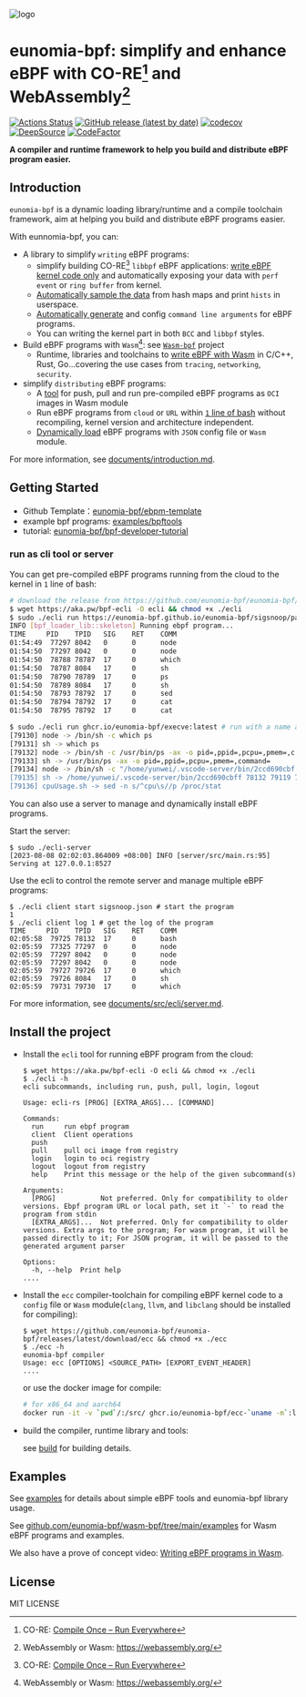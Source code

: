 ![logo](documents/src/img/logo.png)

# eunomia-bpf: simplify and enhance eBPF with CO-RE[^1] and WebAssembly[^2]

[![Actions Status](https://github.com/eunomia-bpf/eunomia-bpf/workflows/Ubuntu/badge.svg)](https://github.com/eunomia-bpf/eunomia-bpf/actions)
[![GitHub release (latest by date)](https://img.shields.io/github/v/release/eunomia-bpf/eunomia-bpf)](https://github.com/eunomia-bpf/eunomia-bpf/releases)
[![codecov](https://codecov.io/gh/eunomia-bpf/eunomia-bpf/branch/master/graph/badge.svg?token=YTR1M16I70)](https://codecov.io/gh/eunomia-bpf/eunomia-bpf)
[![DeepSource](https://deepsource.io/gh/eunomia-bpf/eunomia-bpf.svg/?label=active+issues&show_trend=true&token=rcSI3J1-gpwLIgZWtKZC-N6C)](https://deepsource.io/gh/eunomia-bpf/eunomia-bpf/?ref=repository-badge)
[![CodeFactor](https://www.codefactor.io/repository/github/eunomia-bpf/eunomia-bpf/badge)](https://www.codefactor.io/repository/github/eunomia-bpf/eunomia-bpf)

**A compiler and runtime framework to help you build and distribute eBPF program easier.**

## Introduction

`eunomia-bpf` is a dynamic loading library/runtime and a compile toolchain framework, aim at helping you build and distribute eBPF programs easier.

With eunnomia-bpf, you can:

- A library to simplify `writing` eBPF programs:
  - simplify building CO-RE[^1] `libbpf` eBPF applications: [write eBPF kernel code only](introduction.md#simplify-building-co-re-libbpf-ebpf-applications) and automatically exposing your data with `perf event` or `ring buffer` from kernel.
  - [Automatically sample the data](introduction.md#automatically-sample-the-data-and-print-hists-in-userspace) from hash maps and print `hists` in userspace.
  - [Automatically generate](introduction.md#automatically-generate-and-config-command-line-arguments) and config `command line arguments` for eBPF programs.
  - You can writing the kernel part in both `BCC` and `libbpf` styles.
- Build eBPF programs with `Wasm`[^2]: see [`Wasm-bpf`](https://github.com/eunomia-bpf/wasm-bpf) project
  - Runtime, libraries and toolchains to [write eBPF with Wasm](https://github.com/eunomia-bpf/wasm-bpf) in C/C++, Rust, Go...covering the use cases from `tracing`, `networking`, `security`.
- simplify `distributing` eBPF programs:
  - A [tool](https://github.com/eunomia-bpf/eunomia-bpf/tree/master/ecli/) for push, pull and run pre-compiled eBPF programs as `OCI` images in Wasm module
  - Run eBPF programs from `cloud` or `URL` within [`1` line of bash](introduction.md#dynamic-load-and-run-co-re-ebpf-kernel-code-from-the-cloud-with-url-or-oci-image) without recompiling, kernel version and architecture independent.
  - [Dynamically load](https://github.com/eunomia-bpf/eunomia-bpf/tree/master/bpf-loader-rs) eBPF programs with `JSON` config file or `Wasm` module.

For more information, see [documents/introduction.md](introduction.md).

[^1]: CO-RE: [Compile Once – Run Everywhere](https://facebookmicrosites.github.io/bpf/blog/2020/02/19/bpf-portability-and-co-re.html)
[^2]: WebAssembly or Wasm: <https://webassembly.org/>

## Getting Started

- Github Template：[eunomia-bpf/ebpm-template](https://github.com/eunomia-bpf/ebpm-template)
- example bpf programs: [examples/bpftools](https://github.com/eunomia-bpf/eunomia-bpf/tree/master/examples/bpftools/)
- tutorial: [eunomia-bpf/bpf-developer-tutorial](https://github.com/eunomia-bpf/bpf-developer-tutorial)

### run as cli tool or server

You can get pre-compiled eBPF programs running from the cloud to the kernel in `1` line of bash:

```bash
# download the release from https://github.com/eunomia-bpf/eunomia-bpf/releases/latest/download/ecli
$ wget https://aka.pw/bpf-ecli -O ecli && chmod +x ./ecli
$ sudo ./ecli run https://eunomia-bpf.github.io/eunomia-bpf/sigsnoop/package.json # simply run a pre-compiled ebpf code from a url
INFO [bpf_loader_lib::skeleton] Running ebpf program...
TIME     PID    TPID   SIG    RET    COMM   
01:54:49  77297 8042   0      0      node
01:54:50  77297 8042   0      0      node
01:54:50  78788 78787  17     0      which
01:54:50  78787 8084   17     0      sh
01:54:50  78790 78789  17     0      ps
01:54:50  78789 8084   17     0      sh
01:54:50  78793 78792  17     0      sed
01:54:50  78794 78792  17     0      cat
01:54:50  78795 78792  17     0      cat

$ sudo ./ecli run ghcr.io/eunomia-bpf/execve:latest # run with a name and download the latest version bpf tool from our repo
[79130] node -> /bin/sh -c which ps 
[79131] sh -> which ps 
[79132] node -> /bin/sh -c /usr/bin/ps -ax -o pid=,ppid=,pcpu=,pmem=,c 
[79133] sh -> /usr/bin/ps -ax -o pid=,ppid=,pcpu=,pmem=,command= 
[79134] node -> /bin/sh -c "/home/yunwei/.vscode-server/bin/2ccd690cbf 
[79135] sh -> /home/yunwei/.vscode-server/bin/2ccd690cbff 78132 79119 79120 79121 
[79136] cpuUsage.sh -> sed -n s/^cpu\s//p /proc/stat
```

You can also use a server to manage and dynamically install eBPF programs.

Start the server:

```console
$ sudo ./ecli-server
[2023-08-08 02:02:03.864009 +08:00] INFO [server/src/main.rs:95] Serving at 127.0.0.1:8527
```

Use the ecli to control the remote server and manage multiple eBPF programs:

```console
$ ./ecli client start sigsnoop.json # start the program
1
$ ./ecli client log 1 # get the log of the program
TIME     PID    TPID   SIG    RET    COMM   
02:05:58  79725 78132  17     0      bash
02:05:59  77325 77297  0      0      node
02:05:59  77297 8042   0      0      node
02:05:59  77297 8042   0      0      node
02:05:59  79727 79726  17     0      which
02:05:59  79726 8084   17     0      sh
02:05:59  79731 79730  17     0      which
```

For more information, see [documents/src/ecli/server.md](ecli/server.md).

## Install the project

- Install the `ecli` tool for running eBPF program from the cloud:

    ```console
    $ wget https://aka.pw/bpf-ecli -O ecli && chmod +x ./ecli
    $ ./ecli -h
    ecli subcommands, including run, push, pull, login, logout

    Usage: ecli-rs [PROG] [EXTRA_ARGS]... [COMMAND]

    Commands:
      run     run ebpf program
      client  Client operations
      push    
      pull    pull oci image from registry
      login   login to oci registry
      logout  logout from registry
      help    Print this message or the help of the given subcommand(s)

    Arguments:
      [PROG]           Not preferred. Only for compatibility to older versions. Ebpf program URL or local path, set it `-` to read the program from stdin
      [EXTRA_ARGS]...  Not preferred. Only for compatibility to older versions. Extra args to the program; For wasm program, it will be passed directly to it; For JSON program, it will be passed to the generated argument parser

    Options:
      -h, --help  Print help
    ....
    ```

- Install the `ecc` compiler-toolchain for compiling eBPF kernel code to a `config` file or `Wasm` module(`clang`, `llvm`, and `libclang` should be installed for compiling):

    ```console
    $ wget https://github.com/eunomia-bpf/eunomia-bpf/releases/latest/download/ecc && chmod +x ./ecc
    $ ./ecc -h
    eunomia-bpf compiler
    Usage: ecc [OPTIONS] <SOURCE_PATH> [EXPORT_EVENT_HEADER]
    ....
    ```

  or use the docker image for compile:

    ```bash
    # for x86_64 and aarch64
    docker run -it -v `pwd`/:/src/ ghcr.io/eunomia-bpf/ecc-`uname -m`:latest # compile with docker. `pwd` should contains *.bpf.c files and *.h files.
    ```

- build the compiler, runtime library and tools:

  see [build](https://eunomia.dev/eunomia-bpf/setup/build) for building details.

## Examples

See [examples](https://github.com/eunomia-bpf/eunomia-bpf/tree/master/examples) for details about simple eBPF tools and eunomia-bpf library usage.

See [github.com/eunomia-bpf/wasm-bpf/tree/main/examples](https://github.com/eunomia-bpf/wasm-bpf/tree/main/examples) for Wasm eBPF programs and examples.

We also have a prove of concept video: [Writing eBPF programs in Wasm](https://www.bilibili.com/video/BV1JN4y1A76k/).

## License

MIT LICENSE
